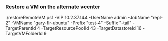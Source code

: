 ### Restore a VM on the alternate vcenter
./restoreRemoteVM.ps1 -VIP 10.2.37.144 -UserName admin  -JobName "repl-2" -VMName "gary-flr-ubuntu" -Prefix "test-4" -Suffix "-tail" -TargetParentId 4 -TargetResourcePoolId 43 -TargetDatastoreId 16 -TargetVMFolderId 9
